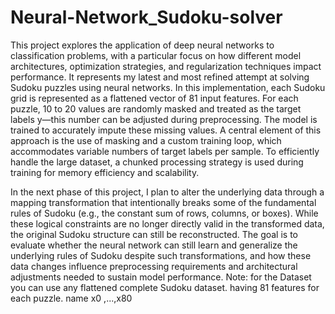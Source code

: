 # Neural-Network_Sudoku-solver
This project explores the application of deep neural networks to classification problems, with a particular focus on how different model architectures, optimization strategies, and regularization techniques impact performance. It represents my latest and most refined attempt at solving Sudoku puzzles using neural networks.
In this implementation, each Sudoku grid is represented as a flattened vector of 81 input features. For each puzzle, 10 to 20 values are randomly masked and treated as the target labels y—this number can be adjusted during preprocessing. The model is trained to accurately impute these missing values.
A central element of this approach is the use of masking and a custom training loop, which accommodates variable numbers of target labels per sample. To efficiently handle the large dataset, a chunked processing strategy is used during training for memory efficiency and scalability.

In the next phase of this project, I plan to alter the underlying data through a mapping transformation that intentionally breaks some of the fundamental rules of Sudoku (e.g., the constant sum of rows, columns, or boxes). While these logical constraints are no longer directly valid in the transformed data, the original Sudoku structure can still be reconstructed. The goal is to evaluate whether the neural network can still learn and generalize the underlying rules of Sudoku despite such transformations, and how these data changes influence preprocessing requirements and architectural adjustments needed to sustain model performance.
Note: for the Dataset you can use any flattened complete Sudoku dataset. having 81 features for each puzzle. name x0 ,...,x80
